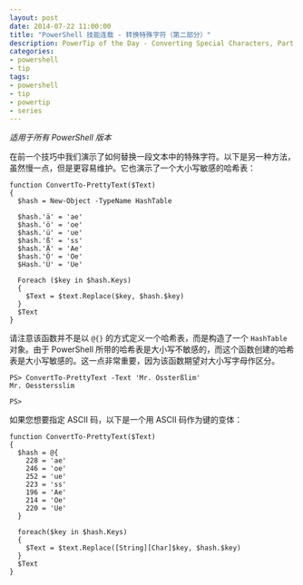```yaml
---
layout: post
date: 2014-07-22 11:00:00
title: "PowerShell 技能连载 - 转换特殊字符（第二部分）"
description: PowerTip of the Day - Converting Special Characters, Part 2
categories:
- powershell
- tip
tags:
- powershell
- tip
- powertip
- series
---
```

_适用于所有 PowerShell 版本_

在前一个技巧中我们演示了如何替换一段文本中的特殊字符。以下是另一种方法，虽然慢一点，但是更容易维护。它也演示了一个大小写敏感的哈希表：

    function ConvertTo-PrettyText($Text)
    {
      $hash = New-Object -TypeName HashTable
    
      $hash.'ä' = 'ae'
      $hash.'ö' = 'oe'
      $hash.'ü' = 'ue'
      $hash.'ß' = 'ss'
      $hash.'Ä' = 'Ae'
      $hash.'Ö' = 'Oe'
      $Hash.'Ü' = 'Ue'
        
      Foreach ($key in $hash.Keys)
      {
        $Text = $text.Replace($key, $hash.$key)
      }
      $Text
    }

请注意该函数并不是以 `@{}` 的方式定义一个哈希表，而是构造了一个 `HashTable` 对象。由于 PowerShell 所带的哈希表是大小写不敏感的，而这个函数创建的哈希表是大小写敏感的。这一点非常重要，因为该函数期望对大小写字母作区分。

    PS> ConvertTo-PrettyText -Text 'Mr. Össterßlim'
    Mr. Oesstersslim
    
    PS>  

如果您想要指定 ASCII 码，以下是一个用 ASCII 码作为键的变体：

    function ConvertTo-PrettyText($Text)   
    {  
      $hash = @{
        228 = 'ae'
        246 = 'oe'
        252 = 'ue'
        223 = 'ss'
        196 = 'Ae'
        214 = 'Oe'
        220 = 'Ue'   
      }
      
      foreach($key in $hash.Keys)
      {
        $Text = $text.Replace([String][Char]$key, $hash.$key)
      }
      $Text
    }

<!--本文国际来源：[Converting Special Characters, Part 2](http://community.idera.com/powershell/powertips/b/tips/posts/converting-special-characters-part-2)-->

